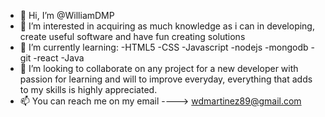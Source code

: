 - 👋 Hi, I’m @WilliamDMP
- 👀 I’m interested in acquiring as much knowledge as i can in developing, create useful software and have fun creating solutions 
- 🌱 I’m currently learning: 
      -HTML5 
      -CSS 
      -Javascript 
      -nodejs 
      -mongodb 
      -git 
      -react
      -Java
- 💞️ I’m looking to collaborate on any project for a new developer with passion for learning and will to improve everyday, everything that adds to my skills is highly appreciated.
- 📫 You can reach me on my email ----> wdmartinez89@gmail.com

<!---
WilliamDMP/WilliamDMP is a ✨ special ✨ repository because its `README.md` (this file) appears on your GitHub profile.
You can click the Preview link to take a look at your changes.
--->
